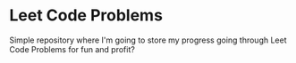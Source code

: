 # Leet Code Problems

Simple repository where I'm going to store my progress going through Leet Code Problems for fun and profit?

